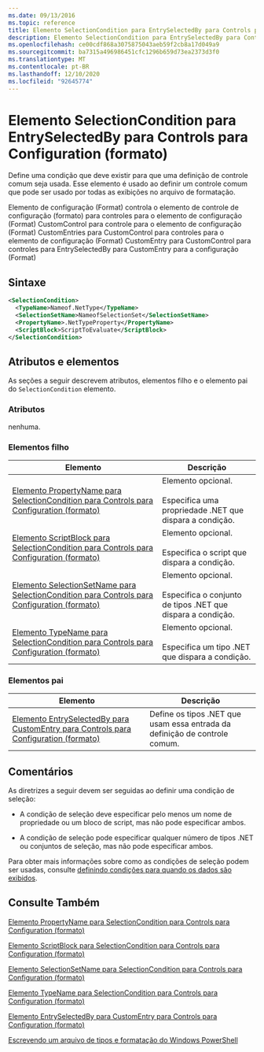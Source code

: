 ```yaml
---
ms.date: 09/13/2016
ms.topic: reference
title: Elemento SelectionCondition para EntrySelectedBy para Controls para Configuration (formato)
description: Elemento SelectionCondition para EntrySelectedBy para Controls para Configuration (formato)
ms.openlocfilehash: ce00cdf868a3075875043aeb59f2cb8a17d049a9
ms.sourcegitcommit: ba7315a496986451cfc1296b659d73ea2373d3f0
ms.translationtype: MT
ms.contentlocale: pt-BR
ms.lasthandoff: 12/10/2020
ms.locfileid: "92645774"
---
```

# <a name="selectioncondition-element-for-entryselectedby-for-controls-for-configuration-format"></a>Elemento SelectionCondition para EntrySelectedBy para Controls para Configuration (formato)

Define uma condição que deve existir para que uma definição de controle comum seja usada. Esse elemento é usado ao definir um controle comum que pode ser usado por todas as exibições no arquivo de formatação.

Elemento de configuração (Format) controla o elemento de controle de configuração (formato) para controles para o elemento de configuração (Format) CustomControl para controle para o elemento de configuração (Format) CustomEntries para CustomControl para controles para o elemento de configuração (Format) CustomEntry para CustomControl para controles para EntrySelectedBy para CustomEntry para a configuração (Format)

## <a name="syntax"></a>Sintaxe

```xml
<SelectionCondition>
  <TypeName>Nameof.NetType</TypeName>
  <SelectionSetName>NameofSelectionSet</SelectionSetName>
  <PropertyName>.NetTypeProperty</PropertyName>
  <ScriptBlock>ScriptToEvaluate</ScriptBlock>
</SelectionCondition>
```

## <a name="attributes-and-elements"></a>Atributos e elementos

As seções a seguir descrevem atributos, elementos filho e o elemento pai do `SelectionCondition` elemento.

### <a name="attributes"></a>Atributos

nenhuma.

### <a name="child-elements"></a>Elementos filho

|Elemento|Descrição|
|-------------|-----------------|
|[Elemento PropertyName para SelectionCondition para Controls para Configuration (formato)](./propertyname-element-for-selectioncondition-for-controls-for-configuration-format.md)|Elemento opcional.<br /><br /> Especifica uma propriedade .NET que dispara a condição.|
|[Elemento ScriptBlock para SelectionCondition para Controls para Configuration (formato)](./scriptblock-element-for-selectioncondition-for-controls-for-configuration-format.md)|Elemento opcional.<br /><br /> Especifica o script que dispara a condição.|
|[Elemento SelectionSetName para SelectionCondition para Controls para Configuration (formato)](./selectionsetname-element-for-selectioncondition-for-controls-for-configuration-format.md)|Elemento opcional.<br /><br /> Especifica o conjunto de tipos .NET que dispara a condição.|
|[Elemento TypeName para SelectionCondition para Controls para Configuration (formato)](./typename-element-for-selectioncondition-for-controls-for-configuration-format.md)|Elemento opcional.<br /><br /> Especifica um tipo .NET que dispara a condição.|

### <a name="parent-elements"></a>Elementos pai

|Elemento|Descrição|
|-------------|-----------------|
|[Elemento EntrySelectedBy para CustomEntry para Controls para Configuration (formato)](./entryselectedby-element-for-customentry-for-controls-for-configuration-format.md)|Define os tipos .NET que usam essa entrada da definição de controle comum.|

## <a name="remarks"></a>Comentários

As diretrizes a seguir devem ser seguidas ao definir uma condição de seleção:

- A condição de seleção deve especificar pelo menos um nome de propriedade ou um bloco de script, mas não pode especificar ambos.

- A condição de seleção pode especificar qualquer número de tipos .NET ou conjuntos de seleção, mas não pode especificar ambos.

Para obter mais informações sobre como as condições de seleção podem ser usadas, consulte [definindo condições para quando os dados são exibidos](./defining-conditions-for-displaying-data.md).

## <a name="see-also"></a>Consulte Também

[Elemento PropertyName para SelectionCondition para Controls para Configuration (formato)](./propertyname-element-for-selectioncondition-for-controls-for-configuration-format.md)

[Elemento ScriptBlock para SelectionCondition para Controls para Configuration (formato)](./scriptblock-element-for-selectioncondition-for-controls-for-configuration-format.md)

[Elemento SelectionSetName para SelectionCondition para Controls para Configuration (formato)](./selectionsetname-element-for-selectioncondition-for-controls-for-configuration-format.md)

[Elemento TypeName para SelectionCondition para Controls para Configuration (formato)](./typename-element-for-selectioncondition-for-controls-for-configuration-format.md)

[Elemento EntrySelectedBy para CustomEntry para Controls para Configuration (formato)](./entryselectedby-element-for-customentry-for-controls-for-configuration-format.md)

[Escrevendo um arquivo de tipos e formatação do Windows PowerShell](./writing-a-powershell-formatting-file.md)
